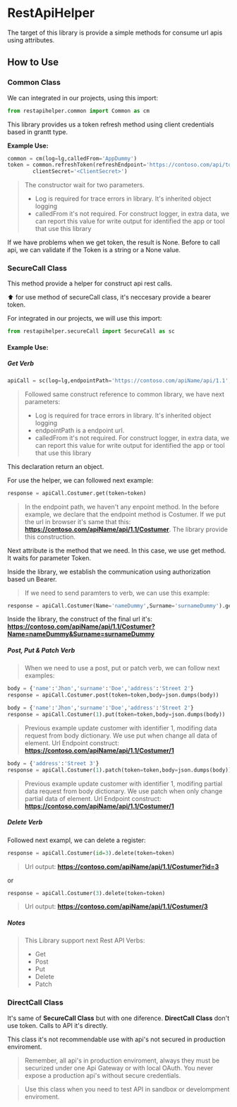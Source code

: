 # RestApiHelper

The target of this library is provide a simple methods for consume url apis using attributes.

##  __How to Use__

### __Common Class__

We can integrated in our projects, using this import:

```py
from restapihelper.common import Common as cm
```

This library provides us a token refresh method using client credentials based in grantt type. 

__Example Use:__

```py
common = cm(log=lg,calledFrom='AppDummy')
token = common.refreshToken(refreshEndpoint='https://contoso.com/api/token',clientKey='<ClientKey>',
        clientSecret='<ClientSecret>')
```

>   The constructor wait for two parameters.
>   *   Log is required for trace errors in library. It's inherited object logging
>   *   calledFrom it's not required. For construct logger, in extra data, we can report this value for write output for identified the app or tool that use this library

If we have problems when we get token, the result is None. Before to call api, we can validate if the Token is a string or a None value.

### __SecureCall Class__

This method provide a helper for construct api rest calls.

:arrow_up: for use method of secureCall class, it's neccesary provide a bearer token.

For integrated in our projects, we will use this import:

```py
from restapihelper.secureCall import SecureCall as sc
```

####    __Example Use:__


#####   __Get Verb__

```py
apiCall = sc(log=lg,endpointPath='https://contoso.com/apiName/api/1.1',calledFrom='AppDummy')
```

>   Followed same construct reference to common library, we have next parameters:
>   *   Log is required for trace errors in library. It's inherited object logging
>   *   endpointPath is a endpoint url.
>   *   calledFrom it's not required. For construct logger, in extra data, we can report this value for write output for identified the app or tool that use this library

This declaration return an object.

For use the helper, we can followed next example:

```py
response = apiCall.Costumer.get(token=token)
```

>   In the endpoint path, we haven't any enpoint method. In the before example, we declare that the endpoint method is Costumer. If we put the url in browser it's same that this: __https://contoso.com/apiName/api/1.1/Costumer__. The library provide this construction.

Next attribute is the method that we need. In this case, we use get method. It waits for parameter Token.

Inside the library, we establish the communication using authorization based un Bearer.


>   If we need to send paramters to verb, we can use this example:

```py
response = apiCall.Costumer(Name='nameDummy',Surname='surnameDummy').get(token=token)
```

Inside the library, the construct of the final url it's: __https://contoso.com/apiName/api/1.1/Costumer?Name=nameDummy&Surname=surnameDummy__

#####   __Post, Put & Patch Verb__

>   When we need to use a post, put or patch verb, we can follow next examples:

```py
body = {'name':'Jhon','surname':'Doe','address':'Street 2'}
response = apiCall.Costumer.post(token=token,body=json.dumps(body))
```

```py
body = {'name':'Jhon','surname':'Doe','address':'Street 2'}
response = apiCall.Costumer(1).put(token=token,body=json.dumps(body))
```

> Previous example update customer with identifier 1, modifing data request from body dictionary. We use put when change all data of element.
> Url Endpoint construct: __https://contoso.com/apiName/api/1.1/Costumer/1__

```py
body = {'address':'Street 3'}
response = apiCall.Costumer(1).patch(token=token,body=json.dumps(body))
```

> Previous example update customer with identifier 1, modifing partial data request from body dictionary. We use patch when only change partial data of element.
> Url Endpoint construct: __https://contoso.com/apiName/api/1.1/Costumer/1__

#####   __Delete Verb__

Followed next exampl, we can delete a register:

```py
response = apiCall.Costumer(id=3).delete(token=token)
```

> Url output: __https://contoso.com/apiName/api/1.1/Costumer?id=3__

or

```py
response = apiCall.Costumer(3).delete(token=token)
```

> Url output: __https://contoso.com/apiName/api/1.1/Costumer/3__


#####   Notes

>   This Library support next Rest API Verbs:
>   *   Get
>   *   Post
>   *   Put
>   *   Delete
>   *   Patch

### __DirectCall Class__

It's same of __SecureCall Class__ but with one diference. __DirectCall Class__ don't use token. Calls to API it's directly.

This class it's not recommendable use with api's not secured in production enviroment. 

>   Remember, all api's in production enviroment, always they must be securized under one Api Gateway or with local OAuth. You never expose a production api's without secure credentials.

>   Use this class when you need to test API in sandbox or develompment enviroment.